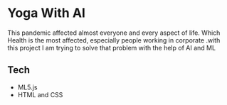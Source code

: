 # Yoga With AI
This pandemic affected almost everyone and every aspect of life. Which Health is the most affected, especially people working in corporate .with this project I am trying to solve that problem with the help of AI and ML

## Tech 
- ML5.js
- HTML and CSS
